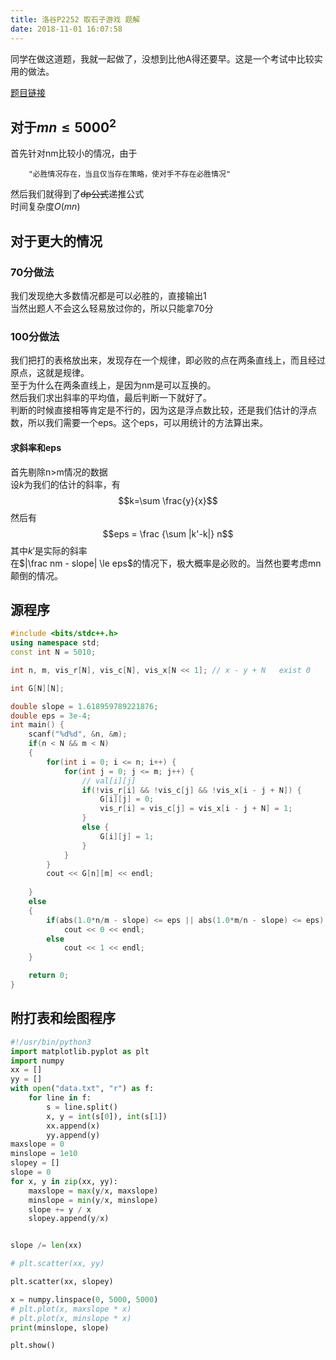 ```yaml
---
title: 洛谷P2252 取石子游戏 题解
date: 2018-11-01 16:07:58
---
```

同学在做这道题，我就一起做了，没想到比他A得还要早。这是一个考试中比较实用的做法。

[题目链接](https://www.luogu.org/problemnew/show/P2252)

## 对于$mn \le 5000^2$
首先针对nm比较小的情况，由于

```text
	"必胜情况存在，当且仅当存在策略，使对手不存在必胜情况"
```

然后我们就得到了~~dp公式~~递推公式  
时间复杂度$O(mn)$
## 对于更大的情况
### 70分做法
我们发现绝大多数情况都是可以必胜的，直接输出1  
当然出题人不会这么轻易放过你的，所以只能拿70分
### 100分做法
我们把打的表格放出来，发现存在一个规律，即必败的点在两条直线上，而且经过原点，这就是规律。  
至于为什么在两条直线上，是因为nm是可以互换的。  
然后我们求出斜率的平均值，最后判断一下就好了。  
判断的时候直接相等肯定是不行的，因为这是浮点数比较，还是我们估计的浮点数，所以我们需要一个eps。这个eps，可以用统计的方法算出来。
#### 求斜率和eps
首先剔除n>m情况的数据  
设$k$为我们的估计的斜率，有$$k=\sum \frac{y}{x}$$
然后有
$$eps = \frac {\sum |k'-k|} n$$
其中$k'$是实际的斜率  
在$|\frac nm - slope| \le eps$的情况下，极大概率是必败的。当然也要考虑mn颠倒的情况。
## 源程序

```cpp
#include <bits/stdc++.h>
using namespace std;
const int N = 5010;

int n, m, vis_r[N], vis_c[N], vis_x[N << 1]; // x - y + N   exist 0

int G[N][N];

double slope = 1.618959789221876;
double eps = 3e-4;
int main() {
    scanf("%d%d", &n, &m);
    if(n < N && m < N)
    {
        for(int i = 0; i <= n; i++) {
            for(int j = 0; j <= m; j++) {
                // val[i][j]
                if(!vis_r[i] && !vis_c[j] && !vis_x[i - j + N]) {
                    G[i][j] = 0;
                    vis_r[i] = vis_c[j] = vis_x[i - j + N] = 1;
                }
                else {
                    G[i][j] = 1;
                }
            }
        }
        cout << G[n][m] << endl;
        
    }
    else
    {
        if(abs(1.0*n/m - slope) <= eps || abs(1.0*m/n - slope) <= eps)
            cout << 0 << endl;
        else
            cout << 1 << endl;
    }

    return 0;
}
```
## 附打表和绘图程序
```python
#!/usr/bin/python3
import matplotlib.pyplot as plt
import numpy
xx = []
yy = []
with open("data.txt", "r") as f:
    for line in f:
        s = line.split()
        x, y = int(s[0]), int(s[1])
        xx.append(x)
        yy.append(y)
maxslope = 0
minslope = 1e10
slopey = []
slope = 0
for x, y in zip(xx, yy):
    maxslope = max(y/x, maxslope)
    minslope = min(y/x, minslope)
    slope += y / x
    slopey.append(y/x)


slope /= len(xx)

# plt.scatter(xx, yy)

plt.scatter(xx, slopey)

x = numpy.linspace(0, 5000, 5000)
# plt.plot(x, maxslope * x)
# plt.plot(x, minslope * x)
print(minslope, slope)

plt.show()


```
